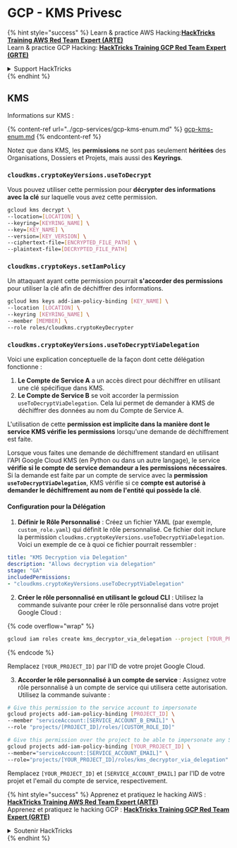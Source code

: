 # GCP - KMS Privesc

{% hint style="success" %}
Learn & practice AWS Hacking:<img src="../../../.gitbook/assets/image (1).png" alt="" data-size="line">[**HackTricks Training AWS Red Team Expert (ARTE)**](https://training.hacktricks.xyz/courses/arte)<img src="../../../.gitbook/assets/image (1).png" alt="" data-size="line">\
Learn & practice GCP Hacking: <img src="../../../.gitbook/assets/image (2).png" alt="" data-size="line">[**HackTricks Training GCP Red Team Expert (GRTE)**<img src="../../../.gitbook/assets/image (2).png" alt="" data-size="line">](https://training.hacktricks.xyz/courses/grte)

<details>

<summary>Support HackTricks</summary>

* Check the [**subscription plans**](https://github.com/sponsors/carlospolop)!
* **Join the** 💬 [**Discord group**](https://discord.gg/hRep4RUj7f) or the [**telegram group**](https://t.me/peass) or **follow** us on **Twitter** 🐦 [**@hacktricks\_live**](https://twitter.com/hacktricks\_live)**.**
* **Share hacking tricks by submitting PRs to the** [**HackTricks**](https://github.com/carlospolop/hacktricks) and [**HackTricks Cloud**](https://github.com/carlospolop/hacktricks-cloud) github repos.

</details>
{% endhint %}

## KMS

Informations sur KMS :

{% content-ref url="../gcp-services/gcp-kms-enum.md" %}
[gcp-kms-enum.md](../gcp-services/gcp-kms-enum.md)
{% endcontent-ref %}

Notez que dans KMS, les **permissions** ne sont pas seulement **héritées** des Organisations, Dossiers et Projets, mais aussi des **Keyrings**.

### `cloudkms.cryptoKeyVersions.useToDecrypt`

Vous pouvez utiliser cette permission pour **décrypter des informations avec la clé** sur laquelle vous avez cette permission.
```bash
gcloud kms decrypt \
--location=[LOCATION] \
--keyring=[KEYRING_NAME] \
--key=[KEY_NAME] \
--version=[KEY_VERSION] \
--ciphertext-file=[ENCRYPTED_FILE_PATH] \
--plaintext-file=[DECRYPTED_FILE_PATH]
```
### `cloudkms.cryptoKeys.setIamPolicy`

Un attaquant ayant cette permission pourrait **s'accorder des permissions** pour utiliser la clé afin de déchiffrer des informations.
```bash
gcloud kms keys add-iam-policy-binding [KEY_NAME] \
--location [LOCATION] \
--keyring [KEYRING_NAME] \
--member [MEMBER] \
--role roles/cloudkms.cryptoKeyDecrypter
```
### `cloudkms.cryptoKeyVersions.useToDecryptViaDelegation`

Voici une explication conceptuelle de la façon dont cette délégation fonctionne :

1. **Le Compte de Service A** a un accès direct pour déchiffrer en utilisant une clé spécifique dans KMS.
2. **Le Compte de Service B** se voit accorder la permission `useToDecryptViaDelegation`. Cela lui permet de demander à KMS de déchiffrer des données au nom du Compte de Service A.

L'utilisation de cette **permission est implicite dans la manière dont le service KMS vérifie les permissions** lorsqu'une demande de déchiffrement est faite.

Lorsque vous faites une demande de déchiffrement standard en utilisant l'API Google Cloud KMS (en Python ou dans un autre langage), le service **vérifie si le compte de service demandeur a les permissions nécessaires**. Si la demande est faite par un compte de service avec la **permission `useToDecryptViaDelegation`**, KMS vérifie si ce **compte est autorisé à demander le déchiffrement au nom de l'entité qui possède la clé**.

#### Configuration pour la Délégation

1. **Définir le Rôle Personnalisé** : Créez un fichier YAML (par exemple, `custom_role.yaml`) qui définit le rôle personnalisé. Ce fichier doit inclure la permission `cloudkms.cryptoKeyVersions.useToDecryptViaDelegation`. Voici un exemple de ce à quoi ce fichier pourrait ressembler :
```yaml
title: "KMS Decryption via Delegation"
description: "Allows decryption via delegation"
stage: "GA"
includedPermissions:
- "cloudkms.cryptoKeyVersions.useToDecryptViaDelegation"
```
2. **Créer le rôle personnalisé en utilisant le gcloud CLI** : Utilisez la commande suivante pour créer le rôle personnalisé dans votre projet Google Cloud :

{% code overflow="wrap" %}
```bash
gcloud iam roles create kms_decryptor_via_delegation --project [YOUR_PROJECT_ID] --file custom_role.yaml
```
{% endcode %}

Remplacez `[YOUR_PROJECT_ID]` par l'ID de votre projet Google Cloud.

3. **Accorder le rôle personnalisé à un compte de service** : Assignez votre rôle personnalisé à un compte de service qui utilisera cette autorisation. Utilisez la commande suivante :
```bash
# Give this permission to the service account to impersonate
gcloud projects add-iam-policy-binding [PROJECT_ID] \
--member "serviceAccount:[SERVICE_ACCOUNT_B_EMAIL]" \
--role "projects/[PROJECT_ID]/roles/[CUSTOM_ROLE_ID]"

# Give this permission over the project to be able to impersonate any SA
gcloud projects add-iam-policy-binding [YOUR_PROJECT_ID] \
--member="serviceAccount:[SERVICE_ACCOUNT_EMAIL]" \
--role="projects/[YOUR_PROJECT_ID]/roles/kms_decryptor_via_delegation"
```
Remplacez `[YOUR_PROJECT_ID]` et `[SERVICE_ACCOUNT_EMAIL]` par l'ID de votre projet et l'email du compte de service, respectivement.

{% hint style="success" %}
Apprenez et pratiquez le hacking AWS :<img src="../../../.gitbook/assets/image (1).png" alt="" data-size="line">[**HackTricks Training AWS Red Team Expert (ARTE)**](https://training.hacktricks.xyz/courses/arte)<img src="../../../.gitbook/assets/image (1).png" alt="" data-size="line">\
Apprenez et pratiquez le hacking GCP : <img src="../../../.gitbook/assets/image (2).png" alt="" data-size="line">[**HackTricks Training GCP Red Team Expert (GRTE)**<img src="../../../.gitbook/assets/image (2).png" alt="" data-size="line">](https://training.hacktricks.xyz/courses/grte)

<details>

<summary>Soutenir HackTricks</summary>

* Vérifiez les [**plans d'abonnement**](https://github.com/sponsors/carlospolop) !
* **Rejoignez le** 💬 [**groupe Discord**](https://discord.gg/hRep4RUj7f) ou le [**groupe telegram**](https://t.me/peass) ou **suivez-nous sur** **Twitter** 🐦 [**@hacktricks\_live**](https://twitter.com/hacktricks\_live)**.**
* **Partagez des astuces de hacking en soumettant des PRs aux** [**HackTricks**](https://github.com/carlospolop/hacktricks) et [**HackTricks Cloud**](https://github.com/carlospolop/hacktricks-cloud) dépôts github.

</details>
{% endhint %}
